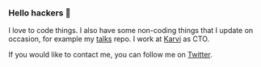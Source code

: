 ### Hello hackers 👋

I love to code things. I also have some non-coding things that I update on occasion, for example my [talks](https://github.com/apoloss/talks) repo.
I work at [Karvi](https://www.karvi.com) as CTO.

If you would like to contact me, you can follow me on [Twitter](https://twitter.com/politoagustin).
